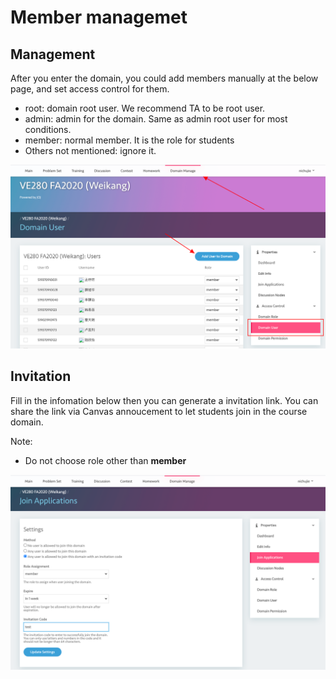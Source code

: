 # Member managemet

## Management

After you enter the domain, you could add members manually at the below page, and set access control for them.

- root: domain root user. We recommend TA to be root user.
- admin: admin for the domain. Same as admin root user for most conditions. 
- member: normal member. It is the role for students
- Others not mentioned: ignore it.

![img](assets/member.png)



## Invitation

Fill in the infomation below then you can generate a invitation link. You can share the link via Canvas annoucement to let students join in the course domain.

Note:

- Do not choose role other than **member**

![img](assets/invitation.png)

